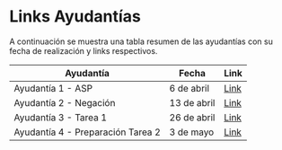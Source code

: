 # Links Ayudantías

A continuación se muestra una tabla resumen de las ayudantías con su fecha de realización y links respectivos.

| Ayudantía             | Fecha               | Link           |
|-----------------------|---------------------|----------------|
| Ayudantía 1 - ASP     | 6 de abril          | [Link](https://www.youtube.com/watch?v=4zjLI5G-2IA)|
| Ayudantía 2 - Negación| 13 de abril         | [Link](https://www.youtube.com/watch?v=v86IKJYU-Ak)|
| Ayudantía 3 - Tarea 1 | 26 de abril         | [Link](https://www.youtube.com/watch?v=4kC7XviHOQ8)|
| Ayudantía 4 - Preparación Tarea 2 | 3 de mayo | [Link](https://youtu.be/tJDLIIb0WlY)|


